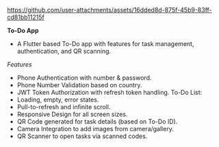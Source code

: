 

https://github.com/user-attachments/assets/16dded8d-875f-45b9-83ff-cd81bb11215f


**To-Do App**
- A Flutter based To-Do app with features for task management, authentication, and QR scanning.

*Features*
- Phone Authentication with number & password.
- Phone Number Validation based on country.
- JWT Token Authorization with refresh token handling.
To-Do List:
- Loading, empty, error states.
- Pull-to-refresh and infinite scroll.
- Responsive Design for all screen sizes.
- QR Code generated for task details (based on To-Do ID).
- Camera Integration to add images from camera/gallery.
- QR Scanner to open tasks via scanned codes.
